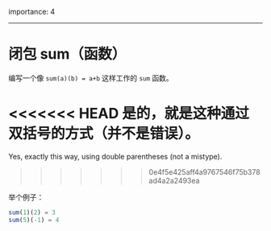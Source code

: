 importance: 4

---

# 闭包 sum（函数）

编写一个像 `sum(a)(b) = a+b` 这样工作的 `sum` 函数。

<<<<<<< HEAD
是的，就是这种通过双括号的方式（并不是错误）。
=======
Yes, exactly this way, using double parentheses (not a mistype).
>>>>>>> 0e4f5e425aff4a9767546f75b378ad4a2a2493ea

举个例子：

```js
sum(1)(2) = 3
sum(5)(-1) = 4
```

